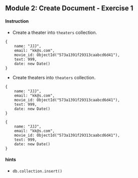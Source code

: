 <h2>Module 2: Create Document - Exercise 1</h2>

<h4>Instruction</h4>

- Create a theater into `theaters` collection.

```
{
    name: "JJJ",
    email: "kk@s.com",
    movie_id: ObjectId("573a1391f29313caabcd6d41"),
    text: 999,
    date: new Date()
}

```

- Create theaters into `theaters` collection.

```
{
    name: "JJJ",
    email: "kk@s.com",
    movie_id: ObjectId("573a1391f29313caabcd6d41"),
    text: 999,
    date: new Date()
}

{
    name: "JJJ",
    email: "kk@s.com",
    movie_id: ObjectId("573a1391f29313caabcd6d41"),
    text: 999,
    date: new Date()
}

```

<h4>hints</h4>

- `db.collection.insert()`
